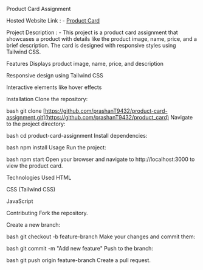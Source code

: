 Product Card Assignment

Hosted Website Link : - [Product Card](https://product-card-coral.vercel.app/) 


Project Description : - 
This project is a product card assignment that showcases a product with details like the product image, name, price, and a brief description. The card is designed with responsive styles using Tailwind CSS.

Features
Displays product image, name, price, and description

Responsive design using Tailwind CSS

Interactive elements like hover effects

Installation
Clone the repository:

bash
git clone [https://github.com/prashanT9432/product-card-assignment.git](https://github.com/prashanT9432/product_card)
Navigate to the project directory:

bash
cd product-card-assignment
Install dependencies:

bash
npm install
Usage
Run the project:

bash
npm start
Open your browser and navigate to http://localhost:3000 to view the product card.

Technologies Used
HTML

CSS (Tailwind CSS)

JavaScript

Contributing
Fork the repository.

Create a new branch:

bash
git checkout -b feature-branch
Make your changes and commit them:

bash
git commit -m "Add new feature"
Push to the branch:

bash
git push origin feature-branch
Create a pull request.


